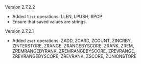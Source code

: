 Version 2.7.2.2

 -  Added `list` operations: LLEN, LPUSH, RPOP
 -  Ensure that saved values are strings.

Version 2.7.2.1

 -  Added `zset` operations: ZADD, ZCARD, ZCOUNT, ZINCRBY, ZINTERSTORE, ZRANGE,
    ZRANGEBYSCORE, ZRANK, ZREM, ZREMRANGEBYRANK, ZREMRANGEBYSCORE, ZREVRANGE,
    ZREVRANGEBYSCORE, ZREVRANK, ZSCORE, ZUNIONSTORE
